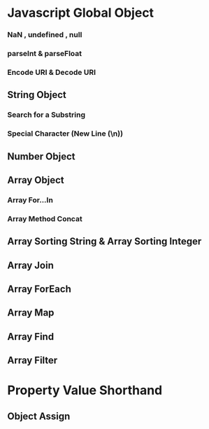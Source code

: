 # Javascript Global Object

### NaN , undefined , null

### parseInt & parseFloat

### Encode URI & Decode URI


## String Object

### Search for a Substring

### Special Character (New Line (\n))


## Number Object


## Array Object 

### Array For...In

### Array Method Concat

## Array Sorting String & Array Sorting Integer

## Array Join

## Array ForEach

## Array Map

## Array Find

## Array Filter


# Property Value Shorthand

## Object Assign



